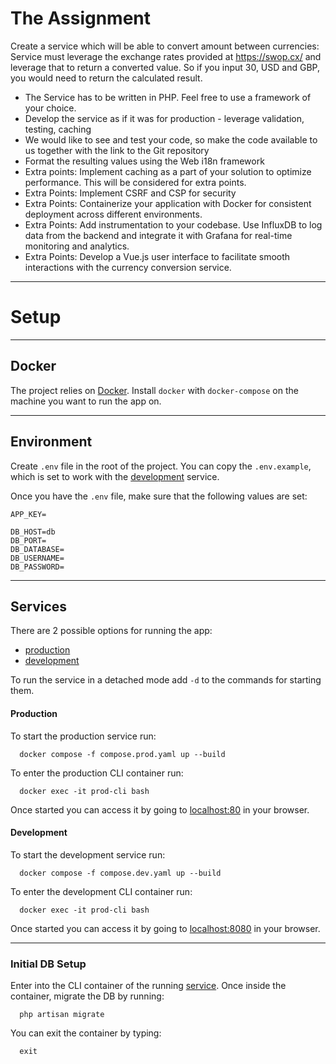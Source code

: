 # The Assignment

Create a service which will be able to convert amount between currencies:
Service must leverage the exchange rates provided at https://swop.cx/ and leverage that to return a converted value.
So if you input 30, USD and GBP, you would need to return the calculated result.

- The Service has to be written in PHP. Feel free to use a framework of your choice.
- Develop the service as if it was for production - leverage validation, testing, caching
- We would like to see and test your code, so make the code available to us together with
  the link to the Git repository
- Format the resulting values using the Web i18n framework
- Extra points: Implement caching as a part of your solution to optimize performance. This
  will be considered for extra points.
- Extra Points: Implement CSRF and CSP for security
- Extra Points: Containerize your application with Docker for consistent deployment across
  different environments.
- Extra Points: Add instrumentation to your codebase. Use InfluxDB to log data from the
  backend and integrate it with Grafana for real-time monitoring and analytics.
- Extra Points: Develop a Vue.js user interface to facilitate smooth interactions with the
  currency conversion service.

___

# Setup

___

## Docker

The project relies
on [Docker](https://medium.com/@piyushkashyap045/comprehensive-guide-installing-docker-and-docker-compose-on-windows-linux-and-macos-a022cf82ac0b).
Install `docker` with `docker-compose` on the machine you want to run the app on.
___

## Environment

Create `.env` file in the root of the project. You can copy the `.env.example`, which is set to work with the
[development](#Services) service.

Once you have the `.env` file, make sure that the following values are set:

```dotenv
APP_KEY=

DB_HOST=db
DB_PORT=
DB_DATABASE=
DB_USERNAME=
DB_PASSWORD=
```

___

## Services

There are 2 possible options for running the app:

- [production](#Production)
- [development](#Development)

To run the service in a detached mode add `-d` to the commands for starting them.

#### Production

To start the production service run:

```shell
  docker compose -f compose.prod.yaml up --build
```

To enter the production CLI container run:

```shell
  docker exec -it prod-cli bash
```

Once started you can access it by going to <localhost:80> in your browser.

#### Development

To start the development service run:

```shell
  docker compose -f compose.dev.yaml up --build
```

To enter the development CLI container run:

```shell
  docker exec -it prod-cli bash
```

Once started you can access it by going to <localhost:8080> in your browser.
___

### Initial DB Setup

Enter into the CLI container of the running [service](#Services).
Once inside the container, migrate the DB by running:

```shell
  php artisan migrate
```

You can exit the container by typing:

```shell
  exit
```
